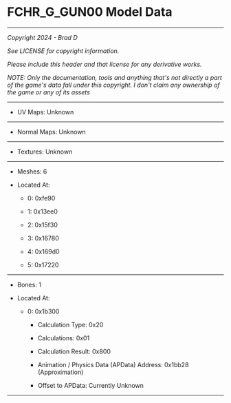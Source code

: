# FCHR_G_GUN00 Model Data

---

*Copyright 2024 - Brad D*

*See LICENSE for copyright information.*

*Please include this header and that license for any derivative works.*

*NOTE: Only the documentation, tools and anything that's not directly a part of the game's data fall under this copyright. I don't claim any ownership of the game or any of its assets*

---


* UV Maps: Unknown

---

* Normal Maps: Unknown

---

* Textures: Unknown

---

* Meshes: 6

* Located At:

  * 0: 0xfe90

  * 1: 0x13ee0

  * 2: 0x15f30

  * 3: 0x16780

  * 4: 0x169d0

  * 5: 0x17220

---

* Bones: 1

* Located At:

  * 0: 0x1b300

    * Calculation Type: 0x20

    * Calculations: 0x01

    * Calculation Result: 0x800

    * Animation / Physics Data (APData) Address: 0x1bb28 (Approximation)

    * Offset to APData: Currently Unknown

---

